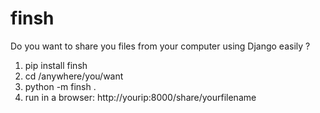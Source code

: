 # finsh
Do you want to share you files from your computer using Django easily ?

1) pip install finsh
2) cd /anywhere/you/want
3) python -m finsh .
4) run in a browser: http://yourip:8000/share/yourfilename
